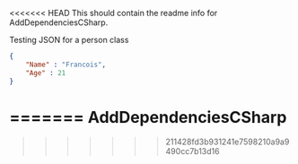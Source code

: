 <<<<<<< HEAD
This should contain the readme info for AddDependenciesCSharp.

Testing JSON for a person class

```json
{
	"Name" : "Francois",
	"Age" : 21
}
```
=======
AddDependenciesCSharp
=====================
>>>>>>> 211428fd3b931241e7598210a9a9490cc7b13d16
